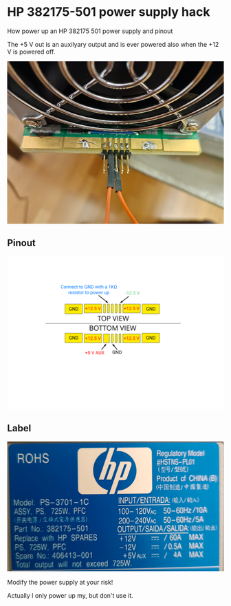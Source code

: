 # HP 382175-501 power supply hack
How power up an HP 382175 501 power supply and pinout

The +5 V out is an auxilyary output and is ever powered also when the +12 V is powered off.

![HP 382175-501](https://raw.githubusercontent.com/bigjohnson/HP-382175-501-power-supply-hack/main/images/HP-382175-501_1.jpg)

## Pinout

![HP 382175-501](https://raw.githubusercontent.com/bigjohnson/HP-382175-501-power-supply-hack/main/images/hp-382175-501x.svg)

## Label

![HP 382175-501](https://raw.githubusercontent.com/bigjohnson/HP-382175-501-power-supply-hack/main/images/label.jpg)

Modify the power supply at your risk!

Actually I only power up my, but don't use it.
